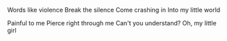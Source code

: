 Words like violence
Break the silence
Come crashing in
Into my little world

Painful to me
Pierce right through me
Can't you understand?
Oh, my little girl
